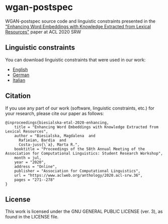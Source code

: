 # wgan-postspec

WGAN-postspec source code and linguistic constraints presented in the ["Enhancing Word Embeddings with Knowledge Extracted from Lexical Resources"](https://arxiv.org/abs/2005.10048) paper at ACL 2020 SRW


## Linguistic constraints
You can download linguistic constraints that were used in our work:
- [English](https://mydisk.cs.upc.edu/s/nJJeZPBBdBxwNQ5)
- [German](https://mydisk.cs.upc.edu/s/4ARroiarPjweXGG)
- [Italian](https://mydisk.cs.upc.edu/s/bownFfnacimcjfD)

## Citation
If you use any part of our work (software, linguistic constraints, etc.) for your research, please cite our paper as follows:
```
@inproceedings{biesialska-etal-2020-enhancing,
    title = "Enhancing Word Embeddings with Knowledge Extracted from Lexical Resources",
    author = "Biesialska, Magdalena  and
      Rafieian, Bardia  and
      Costa-juss{\`a}, Marta R.",
    booktitle = "Proceedings of the 58th Annual Meeting of the Association for Computational Linguistics: Student Research Workshop",
    month = jul,
    year = "2020",
    address = "Online",
    publisher = "Association for Computational Linguistics",
    url = "https://www.aclweb.org/anthology/2020.acl-srw.36",
    pages = "271--278"
}
```
## License
This work is licensed under the GNU GENERAL PUBLIC LICENSE (ver. 3), as found in the LICENSE file.
